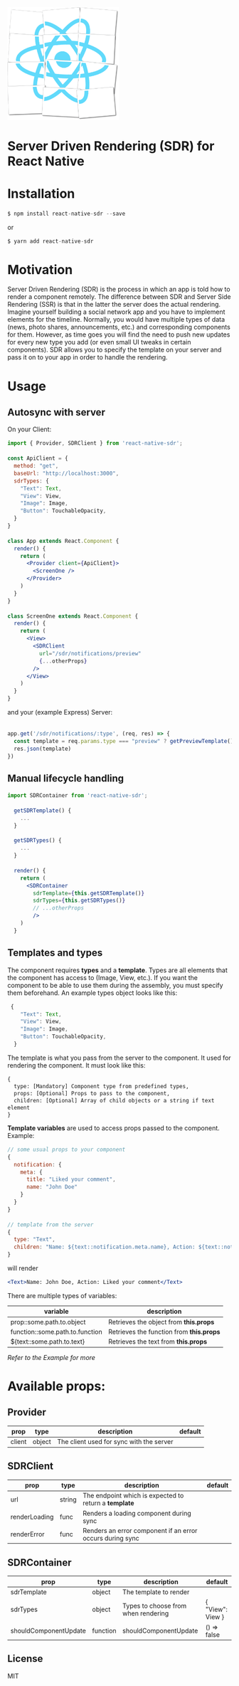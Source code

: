
<img src="./media/logo.png" width="250" alt="My cool logo"/>

# Server Driven Rendering (SDR) for React Native

# Installation

```javascript
$ npm install react-native-sdr --save
```

or 

```javascript
$ yarn add react-native-sdr
```

# Motivation

Server Driven Rendering (SDR) is the process in which an app is told how to render a component remotely.
The difference between SDR and Server Side Rendering (SSR) is that in the latter the server does the actual rendering.
Imagine yourself building a social network app and you have to implement elements for the timeline.
Normally, you would have multiple types of data (news, photo shares, announcements, etc.) and corresponding components for them. However, as time goes you will find the need to push new updates for every new type you add (or even small UI tweaks in certain components). SDR allows you to specify the template on your server and pass it on to your app in order to handle the rendering.

# Usage

## Autosync with server

On your Client:

```jsx
import { Provider, SDRClient } from 'react-native-sdr';

const ApiClient = {
  method: "get",
  baseUrl: "http://localhost:3000",
  sdrTypes: {
    "Text": Text,
    "View": View,
    "Image": Image,
    "Button": TouchableOpacity,
  }
}

class App extends React.Component {
  render() {
    return (
      <Provider client={ApiClient}>
        <ScreenOne />
      </Provider>
    )
  }
}

class ScreenOne extends React.Component {
  render() {
    return (
      <View>
        <SDRClient
          url="/sdr/notifications/preview"
          {...otherProps}
        />
      </View>
    )
  }
}

```

and your (example Express) Server:

```javascript

app.get('/sdr/notifications/:type', (req, res) => {
  const template = req.params.type === "preview" ? getPreviewTemplate() : getFullTemplate()
  res.json(template)
})

```

## Manual lifecycle handling

```jsx
import SDRContainer from 'react-native-sdr';

  getSDRTemplate() {
    ...
  }

  getSDRTypes() {
    ...
  }

  render() {
    return (
      <SDRContainer
        sdrTemplate={this.getSDRTemplate()}
        sdrTypes={this.getSDRTypes()}
        // ...otherProps 
        />
    )
  }
```

## Templates and types

The component requires **types** and a **template**. 
Types are all elements that the component has access to (Image, View, etc.). If you want the component to be able to use them during the assembly, you must specify them beforehand. An example types object looks like this:

```jsx
 {
    "Text": Text,
    "View": View,
    "Image": Image,
    "Button": TouchableOpacity,
  }
```

The template is what you pass from the server to the component. 
It used for rendering the component. It must look like this:

```
{
  type: [Mandatory] Component type from predefined types,
  props: [Optional] Props to pass to the component,
  children: [Optional] Array of child objects or a string if text element
}
```

**Template variables** are used to access props passed to the component. Example:

```jsx
// some usual props to your component
{
  notification: {
    meta: {
      title: "Liked your comment",
      name: "John Doe"
    }
  }
}

// template from the server
{
  type: "Text",
  children: "Name: ${text::notification.meta.name}, Action: ${text::notification.meta.title}"
}
```

will render

```jsx
<Text>Name: John Doe, Action: Liked your comment</Text>
```

There are multiple types of variables:

| variable | description |
| ------ | ------ |
|prop::some.path.to.object|Retrieves the object from **this.props**|
|function::some.path.to.function|Retrieves the function from **this.props**|
|${text::some.path.to.text}|Retrieves the text from **this.props**|

*Refer to the Example for more*

# Available props:

## Provider 

| prop | type | description |default|
| ------ | ------ | ------ | ------ |
|client|object|The client used for sync with the server||

## SDRClient 

| prop | type | description |default|
| ------ | ------ | ------ | ------ |
|url|string|The endpoint which is expected to return a **template**||
|renderLoading|func|Renders a loading component during sync|<View><ActivityIndicator/></View>|
|renderError|func|Renders an error component if an error occurs during sync|<View/>|

## SDRContainer 

| prop | type | description |default|
| ------ | ------ | ------ | ------ |
|sdrTemplate|object|The template to render||
|sdrTypes|object|Types to choose from when rendering|{ "View": View }|
|shouldComponentUpdate|function|shouldComponentUpdate|() => false|


License
----

MIT
